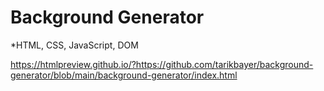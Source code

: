 # Background Generator

*HTML, CSS, JavaScript, DOM

https://htmlpreview.github.io/?https://github.com/tarikbayer/background-generator/blob/main/background-generator/index.html
